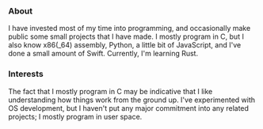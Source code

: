 ### About
I have invested most of my time into programming, and occasionally make public some small projects that I have made. I mostly program in C, but I also know x86(_64) assembly, Python, a little bit of JavaScript, and I've done a small amount of Swift. Currently, I'm learning Rust.

### Interests
The fact that I mostly program in C may be indicative that I like understanding how things work from the ground up. I've experimented with OS development, but I haven't put any major commitment into any related projects; I mostly program in user space.
